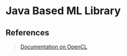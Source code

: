 # Java Based ML Library

## References

> [Documentation on OpenCL](https://registry.khronos.org/OpenCL/sdk/1.1/docs/man/xhtml/)

